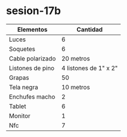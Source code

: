 # sesion-17b

| Elementos        | Cantidad              |
|------------------|-----------------------|
| Luces            | 6                     |
| Soquetes         | 6                     |
| Cable polarizado | 20 metros             |
| Listones de pino | 4 listones de 1" x 2" |
| Grapas           | 50                    |
| Tela negra       | 10 metros             |
| Enchufes macho   | 2                     |
| Tablet           | 6                     |
| Monitor          | 1                     |
| Nfc              | 7                     |
